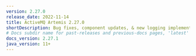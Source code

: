 ```yaml
---
version: 2.27.0
release_date: 2022-11-14
title: ActiveMQ Artemis 2.27.0
shortDescription: Bug fixes, component updates, & new logging implementation
# Docs subdir name for past-releases and previous-docs pages, 'latest' is always used on the main download page.
docs_version: 2.27.1
java_version: 11+
---
```

